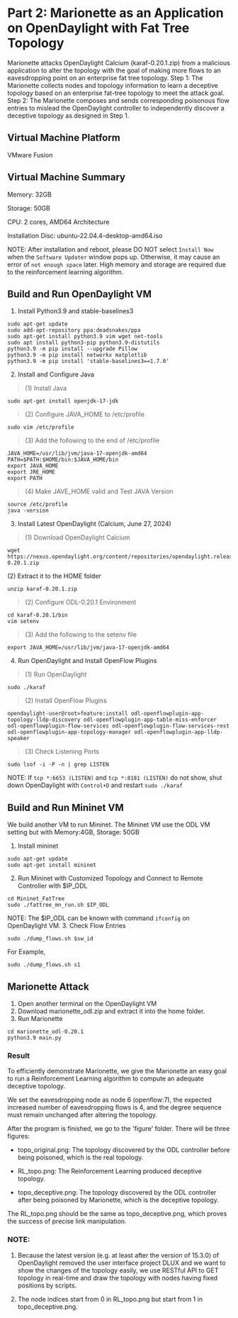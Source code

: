 # Part 2: Marionette as an Application on OpenDaylight with Fat Tree Topology
Marionette attacks OpenDaylight Calcium (karaf-0.20.1.zip) from a malicious application to alter the topology with the goal of making more flows to an eavesdropping point on an enterprise fat tree topology. Step 1: The Marionette collects nodes and topology information to learn a deceptive topology based on an enterprise fat-tree topology to meet the attack goal. Step 2: The Marionette composes and sends corresponding poisonous flow entries to mislead the OpenDaylight controller to independently discover a deceptive topology as designed in Step 1.


## Virtual Machine Platform
VMware Fusion
## Virtual Machine Summary
Memory: 32GB

Storage: 50GB

CPU: 2 cores, AMD64 Architecture

Installation Disc: ubuntu-22.04.4-desktop-amd64.iso

NOTE: After installation and reboot, please DO NOT select `Install Now` when the `Software Updater` window pops up. Otherwise, it may cause an error of `not enough space` later. High memory and storage are required due to the reinforcement learning algorithm.
## Build and Run OpenDaylight VM
1. Install Python3.9 and stable-baselines3
  ```
  sudo apt-get update
  sudo add-apt-repository ppa:deadsnakes/ppa
  sudo apt-get install python3.9 vim wget net-tools
  sudo apt install python3-pip python3.9-distutils
  python3.9 -m pip install --upgrade Pillow
  python3.9 -m pip install networkx matplotlib
  python3.9 -m pip install 'stable-baselines3==1.7.0'
  ```
2. Install and Configure Java
> (1) Install Java
  ```
  sudo apt-get install openjdk-17-jdk
  ```
> (2) Configure JAVA_HOME to /etc/profile

  ```
  sudo vim /etc/profile
  ```
> (3) Add the following to the end of /etc/profile
  ```
  JAVA_HOME=/usr/lib/jvm/java-17-openjdk-amd64
  PATH=$PATH:$HOME/bin:$JAVA_HOME/bin
  export JAVA_HOME
  export JRE_HOME
  export PATH
  ```
> (4) Make JAVE_HOME valid and Test JAVA Version
  ```
  source /etc/profile
  java -version
  ```
3. Install Latest OpenDaylight (Calcium, June 27, 2024)
> (1) Download OpenDaylight Calcium
  ```
  wget https://nexus.opendaylight.org/content/repositories/opendaylight.release/org/opendaylight/integration/karaf/0.20.1/karaf-0.20.1.zip
  ```
  (2) Extract it to the HOME folder
  ```
  unzip karaf-0.20.1.zip
  ```
> (2) Configure ODL-0.20.1 Environment
  ```
  cd karaf-0.20.1/bin
  vim setenv
  ```
> (3) Add the following to the setenv file
  
  ```
  export JAVA_HOME=/usr/lib/jvm/java-17-openjdk-amd64
  ```
4. Run OpenDaylight and Install OpenFlow Plugins
> (1) Run OpenDaylight
  ```
  sudo ./karaf
  ```
> (2) Install OpenFlow Plugins
  ```
  opendaylight-user@root>feature:install odl-openflowplugin-app-topology-lldp-discovery odl-openflowplugin-app-table-miss-enforcer odl-openflowplugin-flow-services odl-openflowplugin-flow-services-rest odl-openflowplugin-app-topology-manager odl-openflowplugin-app-lldp-speaker
  ```
> (3) Check Listening Ports
  ```
  sudo lsof -i -P -n | grep LISTEN
  ```
  NOTE: If ```tcp *:6653 (LISTEN)``` and ```tcp *:8181 (LISTEN)``` do not show, shut down OpenDaylight with ```Control+D``` and restart ```sudo ./karaf```

## Build and Run Mininet VM
   
  We build another VM to run Mininet. The Mininet VM use the ODL VM setting but with Memory:4GB, Storage: 50GB

1. Install mininet
  ```
  sudo apt-get update
  sudo apt-get install mininet
  ```
2. Run Mininet with Customized Topology and Connect to Remote Controller with $IP_ODL
  ``` 
  cd Mininet_FatTree
  sudo ./fattree_mn_run.sh $IP_ODL
  ```
  NOTE: The $IP_ODL can be known with command ```ifconfig``` on OpenDaylight VM.
3. Check Flow Entries
  ```
  sudo ./dump_flows.sh $sw_id
  ```
  For Example,
  ```
  sudo ./dump_flows.sh s1
  ```
## Marionette Attack
1. Open another terminal on the OpenDaylight VM
2. Download marionette_odl.zip and extract it into the home folder.
3. Run Marionette
  ```
  cd marionette_odl-0.20.1
  python3.9 main.py
  ```
### Result
   
 To efficiently demonstrate Marionette, we give the Marionette an easy goal to run a Reinforcement Learning algorithm to compute an adequate deceptive topology.

 We set the eavesdropping node as node 6 (openflow:7), the expected increased number of eavesdropping flows is 4, and the degree sequence must remain unchanged after altering the topology.
  
 After the program is finished, we go to the 'figure' folder. There will be three figures:

  - topo_original.png: The topology discovered by the ODL controller before being poisoned, which is the real topology.

  - RL_topo.png: The Reinforcement Learning produced deceptive topology.

  - topo_deceptive.png: The topology discovered by the ODL controller after being poisoned by Marionette, which is the deceptive topology.

  The RL_topo.png should be the same as topo_deceptive.png, which proves the success of precise link manipulation.

### NOTE: 

1. Because the latest version (e.g. at least after the version of 15.3.0) of OpenDaylight removed the user interface project DLUX and we want to show the changes of the topology easily, we use RESTful API to GET topology in real-time and draw the topology with nodes having fixed positions by scripts.

2. The node indices start from 0 in RL_topo.png but start from 1 in topo_deceptive.png. 
